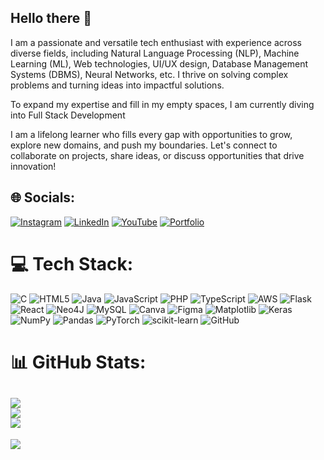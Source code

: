 ## Hello there 👋

I am a passionate and versatile tech enthusiast with experience across diverse fields, including Natural Language Processing (NLP), Machine Learning (ML), Web technologies, UI/UX design, Database Management Systems (DBMS), Neural Networks, etc. I thrive on solving complex problems and turning ideas into impactful solutions.

To expand my expertise and fill in my empty spaces, I am currently diving into Full Stack Development

I am a lifelong learner who fills every gap with opportunities to grow, explore new domains, and push my boundaries. Let's connect to collaborate on projects, share ideas, or discuss opportunities that drive innovation!


## 🌐 Socials:
[![Instagram](https://img.shields.io/badge/Instagram-%23E4405F.svg?logo=Instagram&logoColor=white)](https://instagram.com/not_mysticahsan) 
[![LinkedIn](https://img.shields.io/badge/LinkedIn-%230077B5.svg?logo=linkedin&logoColor=white)](https://linkedin.com/in/mohamedahsan037) 
[![YouTube](https://img.shields.io/badge/YouTube-%23FF0000.svg?logo=YouTube&logoColor=white)](https://youtube.com/@not_mysticahsan) 
[![Portfolio](https://img.shields.io/badge/Portfolio-portfolio?style=flat&link=https%3A%2F%2Fmohamedahsan-portfolio.vercel.app%2F
)](https://mohamedahsan-portfolio.vercel.app/) 

# 💻 Tech Stack:
![C](https://img.shields.io/badge/c-%2300599C.svg?style=for-the-badge&logo=c&logoColor=white) ![HTML5](https://img.shields.io/badge/html5-%23E34F26.svg?style=for-the-badge&logo=html5&logoColor=white) ![Java](https://img.shields.io/badge/java-%23ED8B00.svg?style=for-the-badge&logo=openjdk&logoColor=white) ![JavaScript](https://img.shields.io/badge/javascript-%23323330.svg?style=for-the-badge&logo=javascript&logoColor=%23F7DF1E) ![PHP](https://img.shields.io/badge/php-%23777BB4.svg?style=for-the-badge&logo=php&logoColor=white) ![TypeScript](https://img.shields.io/badge/typescript-%23007ACC.svg?style=for-the-badge&logo=typescript&logoColor=white) ![AWS](https://img.shields.io/badge/AWS-%23FF9900.svg?style=for-the-badge&logo=amazon-aws&logoColor=white) ![Flask](https://img.shields.io/badge/flask-%23000.svg?style=for-the-badge&logo=flask&logoColor=white) ![React](https://img.shields.io/badge/react-%2320232a.svg?style=for-the-badge&logo=react&logoColor=%2361DAFB) ![Neo4J](https://img.shields.io/badge/Neo4j-008CC1?style=for-the-badge&logo=neo4j&logoColor=white) ![MySQL](https://img.shields.io/badge/mysql-4479A1.svg?style=for-the-badge&logo=mysql&logoColor=white) ![Canva](https://img.shields.io/badge/Canva-%2300C4CC.svg?style=for-the-badge&logo=Canva&logoColor=white) ![Figma](https://img.shields.io/badge/figma-%23F24E1E.svg?style=for-the-badge&logo=figma&logoColor=white) ![Matplotlib](https://img.shields.io/badge/Matplotlib-%23ffffff.svg?style=for-the-badge&logo=Matplotlib&logoColor=black) ![Keras](https://img.shields.io/badge/Keras-%23D00000.svg?style=for-the-badge&logo=Keras&logoColor=white) ![NumPy](https://img.shields.io/badge/numpy-%23013243.svg?style=for-the-badge&logo=numpy&logoColor=white) ![Pandas](https://img.shields.io/badge/pandas-%23150458.svg?style=for-the-badge&logo=pandas&logoColor=white) ![PyTorch](https://img.shields.io/badge/PyTorch-%23EE4C2C.svg?style=for-the-badge&logo=PyTorch&logoColor=white) ![scikit-learn](https://img.shields.io/badge/scikit--learn-%23F7931E.svg?style=for-the-badge&logo=scikit-learn&logoColor=white) ![GitHub](https://img.shields.io/badge/github-%23121011.svg?style=for-the-badge&logo=github&logoColor=white)
# 📊 GitHub Stats:
![](https://github-readme-stats.vercel.app/api?username=MOHAMEDAHSAN&theme=dark&hide_border=false&include_all_commits=false&count_private=false)<br/>
![](https://nirzak-streak-stats.vercel.app/?user=MOHAMEDAHSAN&theme=dark&hide_border=false)<br/>
![](https://github-readme-stats.vercel.app/api/top-langs/?username=MOHAMEDAHSAN&theme=dark&hide_border=false&include_all_commits=false&count_private=false&layout=compact)
---
[![](https://visitcount.itsvg.in/api?id=MOHAMEDAHSAN&icon=0&color=0)](https://visitcount.itsvg.in)



